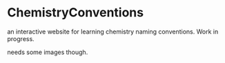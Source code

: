 # ChemistryConventions

an interactive website for learning chemistry naming conventions. Work in progress. 

needs some images though.
